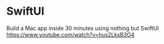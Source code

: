 # SwiftUI

Build a Mac app inside 30 minutes using nothing but SwiftUI
https://www.youtube.com/watch?v=hus2LksB3O4
